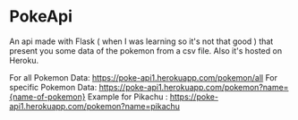 # PokeApi

An api made with Flask ( when I was learning so it's not that good ) that present you some data of the pokemon from a csv file. 
Also it's hosted on Heroku.

For all Pokemon Data: https://poke-api1.herokuapp.com/pokemon/all
For specific Pokemon Data: https://poke-api1.herokuapp.com/pokemon?name={name-of-pokemon}
Example for Pikachu : https://poke-api1.herokuapp.com/pokemon?name=pikachu
